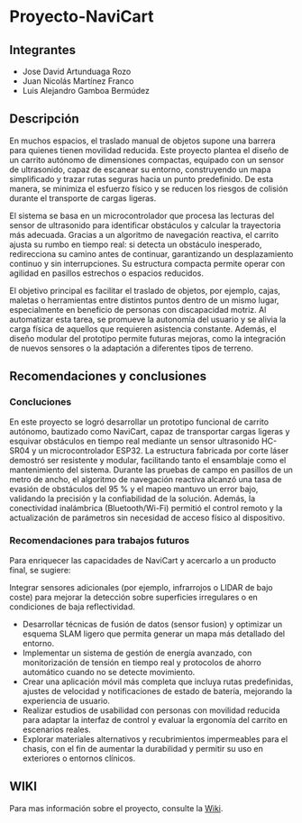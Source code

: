 # Proyecto-NaviCart

## Integrantes
* Jose David Artunduaga Rozo
* Juan Nicolás Martínez Franco
* Luis Alejandro Gamboa Bermúdez

## Descripción
En muchos espacios, el traslado manual de objetos supone una barrera para quienes tienen movilidad reducida. Este proyecto plantea el diseño de un carrito autónomo de dimensiones compactas, equipado con un sensor de ultrasonido, capaz de escanear su entorno, construyendo un mapa simplificado y trazar rutas seguras hacia un punto predefinido. De esta manera, se minimiza el esfuerzo físico y se reducen los riesgos de colisión durante el transporte de cargas ligeras.

El sistema se basa en un microcontrolador que procesa las lecturas del sensor de ultrasonido para identificar obstáculos y calcular la trayectoria más adecuada. Gracias a un algoritmo de navegación reactiva, el carrito ajusta su rumbo en tiempo real: si detecta un obstáculo inesperado, redirecciona su camino antes de continuar, garantizando un desplazamiento continuo y sin interrupciones. Su estructura compacta permite operar con agilidad en pasillos estrechos o espacios reducidos.

El objetivo principal es facilitar el traslado de objetos, por ejemplo, cajas, maletas o herramientas entre distintos puntos dentro de un mismo lugar, especialmente en beneficio de personas con discapacidad motriz. Al automatizar esta tarea, se promueve la autonomía del usuario y se alivia la carga física de aquellos que requieren asistencia constante. Además, el diseño modular del prototipo permite futuras mejoras, como la integración de nuevos sensores o la adaptación a diferentes tipos de terreno.

## Recomendaciones y conclusiones

### Concluciones

En este proyecto se logró desarrollar un prototipo funcional de carrito autónomo, bautizado como NaviCart, capaz de transportar cargas ligeras y esquivar obstáculos en tiempo real mediante un sensor ultrasonido HC-SR04 y un microcontrolador ESP32. La estructura fabricada por corte láser demostró ser resistente y modular, facilitando tanto el ensamblaje como el mantenimiento del sistema. Durante las pruebas de campo en pasillos de un metro de ancho, el algoritmo de navegación reactiva alcanzó una tasa de evasión de obstáculos del 95 % y el mapeo mantuvo un error bajo, validando la precisión y la confiabilidad de la solución. Además, la conectividad inalámbrica (Bluetooth/Wi-Fi) permitió el control remoto y la actualización de parámetros sin necesidad de acceso físico al dispositivo.

### Recomendaciones para trabajos futuros

Para enriquecer las capacidades de NaviCart y acercarlo a un producto final, se sugiere:

Integrar sensores adicionales (por ejemplo, infrarrojos o LIDAR de bajo coste) para mejorar la detección sobre superficies irregulares o en condiciones de baja reflectividad.
 * Desarrollar técnicas de fusión de datos (sensor fusion) y optimizar un esquema SLAM ligero que permita generar un mapa más detallado del entorno.
 * Implementar un sistema de gestión de energía avanzado, con monitorización de tensión en tiempo real y protocolos de ahorro automático cuando no se detecte movimiento.
 * Crear una aplicación móvil más completa que incluya rutas predefinidas, ajustes de velocidad y notificaciones de estado de batería, mejorando la experiencia de usuario.
 * Realizar estudios de usabilidad con personas con movilidad reducida para adaptar la interfaz de control y evaluar la ergonomía del carrito en escenarios reales.
 * Explorar materiales alternativos y recubrimientos impermeables para el chasis, con el fin de aumentar la durabilidad y permitir su uso en exteriores o entornos clínicos.

## WIKI

Para mas información sobre el proyecto, consulte la [Wiki](https://github.com/mi-usuario/mi-repo/wiki).
 

